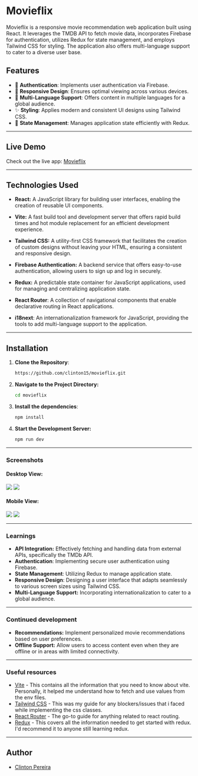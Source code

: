 # Movieflix

Movieflix is a responsive movie recommendation web application built using React. It leverages the TMDB API to fetch movie data, incorporates Firebase for authentication, utilizes Redux for state management, and employs Tailwind CSS for styling. The application also offers multi-language support to cater to a diverse user base.

## Features

- 🪪 **Authentication**: Implements user authentication via Firebase.
- 📱 **Responsive Design**: Ensures optimal viewing across various devices.
- 📖 **Multi-Language Support**: Offers content in multiple languages for a global audience.
- ✨ **Styling**: Applies modern and consistent UI designs using Tailwind CSS.
- 🫙 **State Management**: Manages application state efficiently with Redux.

---

## Live Demo

Check out the live app: [Movieflix](https://movieflix-project.netlify.app)

---

## Technologies Used

- **React:** A JavaScript library for building user interfaces, enabling the creation of reusable UI components.

- **Vite:** A fast build tool and development server that offers rapid build times and hot module replacement for an efficient development experience.

- **Tailwind CSS:** A utility-first CSS framework that facilitates the creation of custom designs without leaving your HTML, ensuring a consistent and responsive design.

- **Firebase Authentication:** A backend service that offers easy-to-use authentication, allowing users to sign up and log in securely.

- **Redux:** A predictable state container for JavaScript applications, used for managing and centralizing application state.

- **React Router**: A collection of navigational components that enable declarative routing in React applications.

- **i18next**: An internationalization framework for JavaScript, providing the tools to add multi-language support to the application.

---

## Installation

1. **Clone the Repository**:
   ```bash
   https://github.com/clinton15/movieflix.git
2. **Navigate to the Project Directory:**
    ```bash
   cd movieflix
3. **Install the dependencies**: 
    ```bash
    npm install
4. **Start the Development Server:**
    ```bash
    npm run dev
---

### Screenshots

#### Desktop View:
![](./src/assets/loginPreview.png)
![](./src/assets/homePreview.png)

#### Mobile View:
![](./src/assets/mobileLoginPreview.png)
![](./src/assets/mobileHomePreview.png)

---

### Learnings

- **API Integration:** Effectively fetching and handling data from external APIs, specifically the TMDb API.
- **Authentication**: Implementing secure user authentication using Firebase.
- **State Management**: Utilizing Redux to manage application state.
- **Responsive Design**: Designing a user interface that adapts seamlessly to various screen sizes using Tailwind CSS.
- **Multi-Language Support:** Incorporating internationalization to cater to a global audience.

---

### Continued development

- **Recommendations:** Implement personalized movie recommendations based on user preferences.
- **Offline Support:** Allow users to access content even when they are offline or in areas with limited connectivity.

---

### Useful resources

- [Vite](https://vite.dev/) - This contains all the information that you need to know about vite. Personally, it helped me understand how to fetch and use values from the env files.
- [Tailwind CSS](https://tailwindcss.com/docs) - This was my guide for any blockers/issues that i faced while implementing the css classes.
- [React Router](https://reactrouter.com/) - The go-to guide for anything related to react routing.
- [Redux](https://redux.js.org/) - This covers all the information needed to get started with redux. I'd recommend it to anyone still learning redux.
---

## Author

- [Clinton Pereira](https://clinton-pereira-portfolio.vercel.app/)
